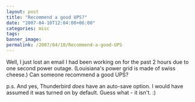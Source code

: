 ```yaml
---
layout: post
title: "Recommend a good UPS?"
date: "2007-04-10T12:04:00+06:00"
categories: misc 
tags: 
banner_image: 
permalink: /2007/04/10/Recommend-a-good-UPS
---
```


Well, I just lost an email I had been working on for the past 2 hours due to one second power outage. (Louisiana's power grid is made of swiss cheese.) Can someone recommend a good UPS? 

p.s. And yes, Thunderbird <i>does</i> have an auto-save option. I would have assumed it was turned on by default. Guess what - it isn't. :)